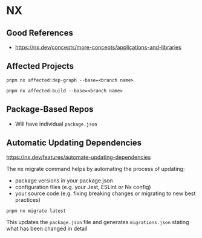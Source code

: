 # NX

## Good References

- https://nx.dev/concepts/more-concepts/applications-and-libraries

## Affected Projects

```
pnpm nx affected:dep-graph --base=<branch name>

pnpm nx affected:build --base=<branch name>

```

## Package-Based Repos

- Will have individual `package.json`


## Automatic Updating Dependencies

https://nx.dev/features/automate-updating-dependencies


The nx migrate command helps by automating the process of updating:
- package versions in your package.json
- configuration files (e.g. your Jest, ESLint or Nx config)
- your source code (e.g. fixing breaking changes or migrating to new best practices)


```
pnpm nx migrate latest
```

This updates the `package.json` file and generates `migrations.json` stating what has been changed in detail